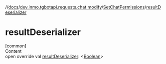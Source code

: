 //[docs](../../../index.md)/[dev.inmo.tgbotapi.requests.chat.modify](../index.md)/[SetChatPermissions](index.md)/[resultDeserializer](result-deserializer.md)



# resultDeserializer  
[common]  
Content  
open override val [resultDeserializer](result-deserializer.md): <[Boolean](https://kotlinlang.org/api/latest/jvm/stdlib/kotlin/-boolean/index.html)>  



